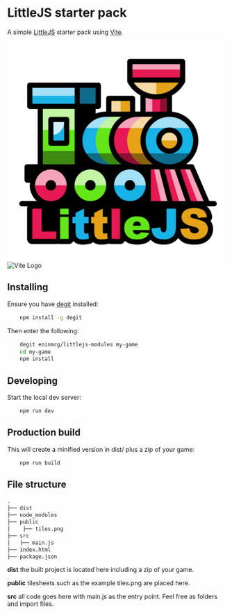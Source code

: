 # LittleJS starter pack

A simple [LittleJS](https://github.com/KilledByAPixel/LittleJS)
starter pack using [Vite](https://vite.dev/).

![LittleJS Logo](https://raw.githubusercontent.com/KilledByAPixel/LittleJS/refs/heads/main/examples/logo.png) ![Vite Logo](https://camo.githubusercontent.com/237e20be5fcfd8f7133f43d126fc49fb29dec7631679938bdd2ecb8cbb2a610e/68747470733a2f2f766974652e6465762f6c6f676f2e737667)

## Installing

Ensure you have [degit](https://github.com/Rich-Harris/degit) installed:

```bash
    npm install -g degit
```

Then enter the following:

```bash
    degit eoinmcg/littlejs-modules my-game
    cd my-game
    npm install
```

## Developing

Start the local dev server:

```bash
    npm run dev
```

## Production build

This will create a minified version in dist/ plus a zip of your game:

```bash
    npm run build
```

## File structure

```
.
├── dist
├── node_modules
├── public
│    ├── tiles.png
├── src
│   ├── main.js
├── index.html
├── package.json
```

**dist** the built project is located here including a zip of your game.

**public** tilesheets such as the example tiles.png are placed here.

**src** all code goes here with main.js as the entry point. Feel free as folders and import files.
